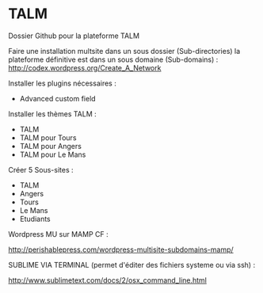 TALM
====

Dossier Github pour la plateforme TALM

Faire une installation multsite dans un sous dossier (Sub-directories)
la plateforme définitive est dans un sous domaine (Sub-domains) :
http://codex.wordpress.org/Create_A_Network

Installer les plugins nécessaires :
- Advanced custom field

Installer les thèmes TALM :
- TALM
- TALM pour Tours
- TALM pour Angers
- TALM pour Le Mans

Créer 5 Sous-sites :
- TALM
- Angers
- Tours
- Le Mans
- Etudiants

Wordpress MU sur MAMP CF :

http://perishablepress.com/wordpress-multisite-subdomains-mamp/

SUBLIME VIA TERMINAL (permet d'éditer des fichiers systeme ou via ssh) :

http://www.sublimetext.com/docs/2/osx_command_line.html
